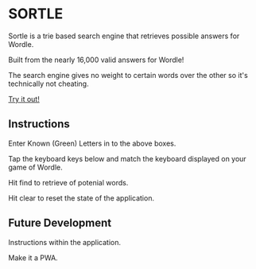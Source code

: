 # SORTLE

Sortle is a trie based search engine that retrieves possible answers for Wordle.

Built from the nearly 16,000 valid answers for Wordle!

The search engine gives no weight to certain words over the other so it's technically not cheating. 

[Try it out!](http://localhost:8080/](https://sortle.netlify.app/))

## Instructions

Enter Known (Green) Letters in to the above boxes. 

Tap the keyboard keys below and match the keyboard displayed on your game of Wordle.

Hit find to retrieve of potenial words. 

Hit clear to reset the state of the application. 


## Future Development

Instructions within the application. 

Make it a PWA.
 
